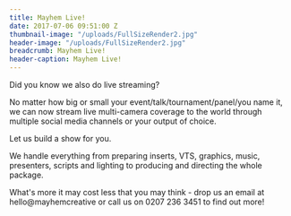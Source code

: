 ```yaml
---
title: Mayhem Live!
date: 2017-07-06 09:51:00 Z
thumbnail-image: "/uploads/FullSizeRender2.jpg"
header-image: "/uploads/FullSizeRender2.jpg"
breadcrumb: Mayhem Live!
header-caption: Mayhem Live!
---
```


Did you know we also do live streaming? 

No matter how big or small your event/talk/tournament/panel/you name it, we can now stream live multi-camera coverage to the world through multiple social media channels or your output of choice. 

Let us build a show for you.

We handle everything from preparing inserts, VTS, graphics, music, presenters, scripts and lighting to producing and directing the whole package. 

What's more it may cost less that you may think - drop us an email at hello@mayhemcreative or call us on 0207 236 3451 to find out more!
